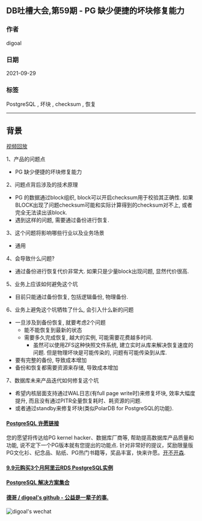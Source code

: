 ## DB吐槽大会,第59期 - PG 缺少便捷的坏块修复能力    
  
### 作者  
digoal  
  
### 日期  
2021-09-29  
  
### 标签  
PostgreSQL , 坏块 , checksum , 恢复    
  
----  
  
## 背景  
[视频回放]()  
  
1、产品的问题点  
- PG 缺少便捷的坏块修复能力    
  
2、问题点背后涉及的技术原理  
- PG 的数据通过block组织, block可以开启checksum用于校验其正确性. 如果BLOCK出现了问题checksum可能和实际计算得到的checksum对不上, 或者完全无法读出该block.  
- 遇到这样的问题, 需要通过备份进行恢复.   
  
3、这个问题将影响哪些行业以及业务场景  
- 通用  
  
4、会导致什么问题?  
- 通过备份进行恢复代价非常大. 如果只是少量block出现问题, 显然代价很高.    
  
5、业务上应该如何避免这个坑  
- 目前只能通过备份恢复, 包括逻辑备份, 物理备份.  
  
6、业务上避免这个坑牺牲了什么, 会引入什么新的问题  
- 一旦涉及到备份恢复, 就要考虑2个问题  
    - 能不能恢复到最新的状态  
    - 需要多久完成恢复, 越大的实例, 可能需要花费越多时间.   
        - 虽然可以使用ZFS这种快照文件系统, 建立实时从库来解决恢复速度的问题. 但是物理坏块是可能传染的, 问题有可能传染到从库.   
- 要有完整的备份, 导致成本增加  
- 备份和恢复都需要资源来存储, 导致成本增加  
  
7、数据库未来产品迭代如何修复这个坑  
- 希望内核层面支持通过WAL日志(有full page write时)来修复坏块, 效率大幅度提升, 而且没有通过PITR全量恢复耗时、耗资源的问题.  
- 或者通过standby来修复坏块(类似PolarDB for PostgreSQL的功能).    
    
  
#### [PostgreSQL 许愿链接](https://github.com/digoal/blog/issues/76 "269ac3d1c492e938c0191101c7238216")
您的愿望将传达给PG kernel hacker、数据库厂商等, 帮助提高数据库产品质量和功能, 说不定下一个PG版本就有您提出的功能点. 针对非常好的提议，奖励限量版PG文化衫、纪念品、贴纸、PG热门书籍等，奖品丰富，快来许愿。[开不开森](https://github.com/digoal/blog/issues/76 "269ac3d1c492e938c0191101c7238216").  
  
  
#### [9.9元购买3个月阿里云RDS PostgreSQL实例](https://www.aliyun.com/database/postgresqlactivity "57258f76c37864c6e6d23383d05714ea")
  
  
#### [PostgreSQL 解决方案集合](https://yq.aliyun.com/topic/118 "40cff096e9ed7122c512b35d8561d9c8")
  
  
#### [德哥 / digoal's github - 公益是一辈子的事.](https://github.com/digoal/blog/blob/master/README.md "22709685feb7cab07d30f30387f0a9ae")
  
  
![digoal's wechat](../pic/digoal_weixin.jpg "f7ad92eeba24523fd47a6e1a0e691b59")
  
